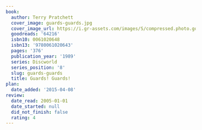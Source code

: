 ```yaml
---
book:
  author: Terry Pratchett
  cover_image: guards-guards.jpg
  cover_image_url: https://i.gr-assets.com/images/S/compressed.photo.goodreads.com/books/1431127356l/64216._SX98_.jpg
  goodreads: '64216'
  isbn10: 0061020648
  isbn13: '9780061020643'
  pages: '376'
  publication_year: '1989'
  series: Discworld
  series_position: '8'
  slug: guards-guards
  title: Guards! Guards!
plan:
  date_added: '2015-04-08'
review:
  date_read: 2005-01-01
  date_started: null
  did_not_finish: false
  rating: 4
---
```

